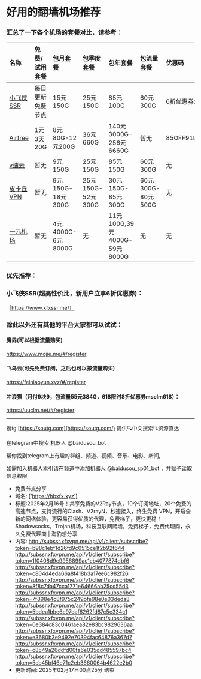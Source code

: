 # 好用的翻墙机场推荐
### 汇总了一下各个机场的套餐对比，请参考：
| 名称 | 免费/试用套餐 | 包月套餐 | 包季度套餐 | 包年套餐 | 包流量套餐 | 优惠码 |
| :----- | :----- | :----- | :----- | :----- | :----- | :-----|
| [小飞侠SSR](https://www.xfxssr.me/) | 每日更新免费节点 | 15元150G | 25元150G | 85元100G | 60元300G | 6折优惠券xfxssr1 |
| [Airfree](https://airfree.space/auth/register) | 1元3天20G | 8元80G-12元200G | 36元660G | 140元3000G-256元6660G | 暂无 | 85OFF91b22a25 |
| [v速云](https://www.xfxssr.me/) | 暂无 | 9元150G | 25元150G | 85元150G | 60元300G | 无 |
| [皮卡丘VPN](https://pkqjiasu.com/)                  | 暂无             | 9元150G-18元300G | 25元150G-52元300G | 30元150G-85元300G | 60元300G-80元500G | 无 |
| [一元机场](https://xn--4gq62f52gdss.com/#/register) | 暂无 | 4元4000G-6元8000G | 无 | 11元100G,39元4000G-59元8000G | 无 | 无 |


### 优先推荐：
### 小飞侠SSR(超高性价比，新用户立享6折优惠券)：
［https://www.xfxssr.me/］



### 除此以外还有其他的平台大家都可以试试：

#### 魔界(可以根据流量购买)
https://www.mojie.me/#/register
#### 飞鸟云(可先免费订阅，之后也可以按流量购买)
https://feiniaoyun.xyz/#/register
#### 冲浪猫（月付9块9，包流量55元384G，618限时8折优惠券msclm618）：
https://uuclm.net/#/register

---------------------------------------------------------------------------------------------------------------------------------

搜tg [https://soutg.com](https://soutg.com/) 提供🔍中文搜索🔍资源直达

在telegram中搜索 机器人 @baidusou_bot

帮你找到telegram上有趣的群组、频道、视频、音乐、电影、新闻,

如需加入机器人索引请在频道中添加机器人 @baidusou_sp01_bot ，并赋予读取信息权限

- 免费节点分享 
- 域名: ['https://hbxfx.xyz'] 
- 标题:2025年2月16号！共享免费的V2Ray节点，10个订阅地址，20个免费的高速节点，支持流行的Clash、V2rayN，秒速接入，终生免费 VPN，开启全新的网络体验，更容易获得优质的代理，免费梯子，更快更稳！Shadowsocks，Trojan机场，科技互联网爬墙，免费梯子，免费代理商，永久免费代理商  |  海豹想分享 
- 内容: 
http://subssr.xfxvpn.me/api/v1/client/subscribe?token=b98c1ebf1d26fd9c0515ce1f2b92f644
http://subssr.xfxvpn.me/api/v1/client/subscribe?token=1f0408d9c9956899ac1cb4077874dbf6
http://subssr.xfxvpn.me/api/v1/client/subscribe?token=c804d4eda66a8f418b3a17ee6c982f26
http://subssr.xfxvpn.me/api/v1/client/subscribe?token=8f8c7da47cca1771e64666ab25cd55d3
http://subssr.xfxvpn.me/api/v1/client/subscribe?token=7f898e4c8f975c249bfe98e0e03deda8
http://subssr.xfxvpn.me/api/v1/client/subscribe?token=5bdea1bbe6c97daf6262fd87c5e334c1
http://subssr.xfxvpn.me/api/v1/client/subscribe?token=0e384c83c0461aea82e83bc9829636aa
http://subssr.xfxvpn.me/api/v1/client/subscribe?token=e3680b3e9492e70394fac64876a367d7
http://subssr.xfxvpn.me/api/v1/client/subscribe?token=c8549a26ddfd00fa6e035dd485597bc4
http://subssr.xfxvpn.me/api/v1/client/subscribe?token=5cb45bf46e71c2eb3660064b4622e2b0 
- 更新时间: 2025年02月17日00点25分 
结束
